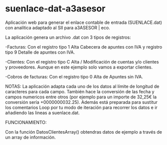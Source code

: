# suenlace-dat-a3asesor
Aplicación web para generar el enlace contable de entrada (SUENLACE.dat) con analítica adaptado al SII para a3ASESOR | eco.

La aplicación genera un archivo .dat con 3 tipos de registros: 

-Facturas: Con el registro tipo 1 Alta Cabecera de apuntes con IVA y registro tipo 9 Detalle de apuntes con IVA.

-Clientes: Con el registro tipo C Alta / Modificación de cuentas y/o clientes y proveedores. Aunque en este ejemplo solo vamos a exportar clientes.

-Cobros de facturas: Con el registro tipo 0 Alta de Apuntes sin IVA.


NOTAS:
La aplicación adapta cada uno de los datos al límite de longitud de caracteres para cada campo. También hace la conversión de las fecha y campos numericos entre otros (por ejemplo para un importe de 32,25€ la conversión sería +0000000032.25).
Además está preparada para sustitur los comentarios Loop por tu modo de iteración para recorrer los datos e ir añadiendo las lineas a suenlace.dat.


FUNCIONAMIENTO:

Con la función DatosClientesArray() obtendras datos de ejemplo a través de un array de información.